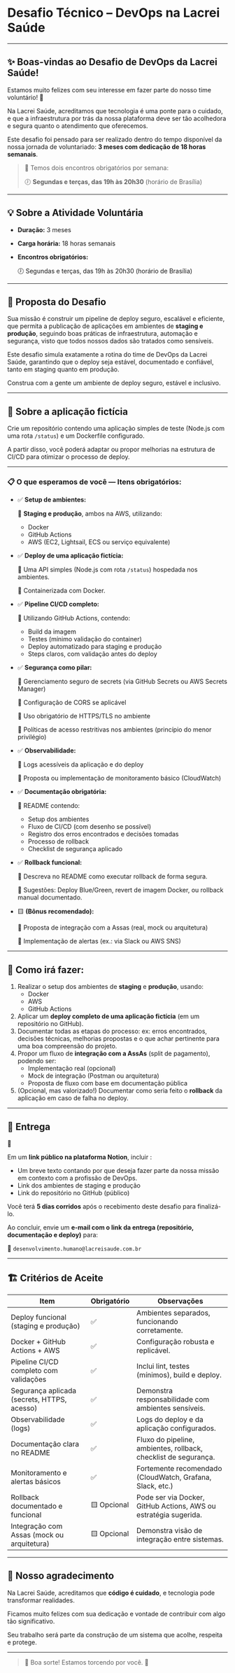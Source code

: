 # Desafio Técnico – DevOps na Lacrei Saúde

---

## ✨ Boas-vindas ao Desafio de DevOps da Lacrei Saúde!

Estamos muito felizes com seu interesse em fazer parte do nosso time voluntário! 💙

Na Lacrei Saúde, acreditamos que tecnologia é uma ponte para o cuidado, e que a infraestrutura por trás da nossa plataforma deve ser tão acolhedora e segura quanto o atendimento que oferecemos.

Este desafio foi pensado para ser realizado dentro do tempo disponível da nossa jornada de voluntariado: **3 meses com dedicação de 18 horas semanais**.

> 📅 Temos dois encontros obrigatórios por semana:
> 
> 
> 🕖 **Segundas e terças, das 19h às 20h30** (horário de Brasília)
> 

---

## 💡 Sobre a Atividade Voluntária

- **Duração:** 3 meses
- **Carga horária:** 18 horas semanais
- **Encontros obrigatórios:**
    
    🕖 Segundas e terças, das 19h às 20h30 (horário de Brasília)
    

---

## 🎯 Proposta do Desafio

Sua missão é construir um pipeline de deploy seguro, escalável e eficiente, que permita a publicação de aplicações em ambientes de **staging e produção**, seguindo boas práticas de infraestrutura, automação e segurança, visto que todos nossos dados são tratados como sensíveis.

Este desafio simula exatamente a rotina do time de DevOps da Lacrei Saúde, garantindo que o deploy seja estável, documentado e confiável, tanto em staging quanto em produção.

Construa com a gente um ambiente de deploy seguro, estável e inclusivo.

---

## 📝 Sobre a aplicação fictícia

Crie um repositório contendo uma aplicação simples de teste (Node.js com uma rota `/status`) e um Dockerfile configurado. 

A partir disso, você poderá adaptar ou propor melhorias na estrutura de CI/CD para otimizar o processo de deploy.

---

### 📋 **O que esperamos de você — Itens obrigatórios:**

- ✅ **Setup de ambientes:**
    
    🔸 **Staging e produção**, ambos na AWS, utilizando:
    
    - Docker
    - GitHub Actions
    - AWS (EC2, Lightsail, ECS ou serviço equivalente)
- ✅ **Deploy de uma aplicação fictícia:**
    
    🔸 Uma API simples (Node.js com rota `/status`) hospedada nos ambientes.
    
    🔸 Containerizada com Docker.
    
- ✅ **Pipeline CI/CD completo:**
    
    🔸 Utilizando GitHub Actions, contendo:
    
    - Build da imagem
    - Testes (mínimo validação do container)
    - Deploy automatizado para staging e produção
    - Steps claros, com validação antes do deploy
- ✅ **Segurança como pilar:**
    
    🔸 Gerenciamento seguro de secrets (via GitHub Secrets ou AWS Secrets Manager)
    
    🔸 Configuração de CORS se aplicável
    
    🔸 Uso obrigatório de HTTPS/TLS no ambiente
    
    🔸 Políticas de acesso restritivas nos ambientes (princípio do menor privilégio)
    
- ✅ **Observabilidade:**
    
    🔸 Logs acessíveis da aplicação e do deploy
    
    🔸 Proposta ou implementação de monitoramento básico (CloudWatch)
    
- ✅ **Documentação obrigatória:**
    
    🔸 README contendo:
    
    - Setup dos ambientes
    - Fluxo de CI/CD (com desenho se possível)
    - Registro dos erros encontrados e decisões tomadas
    - Processo de rollback
    - Checklist de segurança aplicado
- ✅ **Rollback funcional:**
    
    🔸 Descreva no README como executar rollback de forma segura.
    
    🔸 Sugestões: Deploy Blue/Green, revert de imagem Docker, ou rollback manual documentado.
    
- 🟨 **(Bônus recomendado):**
    
    🔸 Proposta de integração com a Assas (real, mock ou arquitetura)
    
    🔸 Implementação de alertas (ex.: via Slack ou AWS SNS)
    

---

## 🧩 Como irá fazer:

1. Realizar o setup dos ambientes de **staging** e **produção**, usando:
    - Docker
    - AWS
    - GitHub Actions
2. Aplicar um **deploy completo de uma aplicação fictícia** (em um repositório no GitHub).
3. Documentar todas as etapas do processo: ex: erros encontrados, decisões técnicas, melhorias propostas e o que achar pertinente para uma boa compreensão do projeto.
4. Propor um fluxo de **integração com a AssAs** (split de pagamento), podendo ser:
    - Implementação real (opcional)
    - Mock de integração (Postman ou arquitetura)
    - Proposta de fluxo com base em documentação pública
5. (Opcional, mas valorizado!) Documentar como seria feito o **rollback** da aplicação em caso de falha no deploy.

---

## 📅 Entrega

<aside>
📁

Em um **link público na plataforma Notion**, incluir : 

- Um breve texto contando por que deseja fazer parte da nossa missão em contexto com a profissão de DevOps.
- Link dos ambientes de staging e produção
- Link do repositório no GitHub (público)
</aside>

Você terá **5 dias corridos** após o recebimento deste desafio para finalizá-lo.

Ao concluir, envie um **e-mail com o link da entrega (repositório, documentação e deploy)** para:

📧 `desenvolvimento.humano@lacreisaude.com.br`

---

## 🏗️ **Critérios de Aceite**

| Item | Obrigatório | Observações |
| --- | --- | --- |
| Deploy funcional (staging e produção) | ✅ | Ambientes separados, funcionando corretamente. |
| Docker + GitHub Actions + AWS | ✅ | Configuração robusta e replicável. |
| Pipeline CI/CD completo com validações | ✅ | Inclui lint, testes (mínimos), build e deploy. |
| Segurança aplicada (secrets, HTTPS, acesso) | ✅ | Demonstra responsabilidade com ambientes sensíveis. |
| Observabilidade (logs) | ✅ | Logs do deploy e da aplicação configurados. |
| Documentação clara no README | ✅ | Fluxo do pipeline, ambientes, rollback, checklist de segurança. |
| Monitoramento e alertas básicos | ✅ | Fortemente recomendado (CloudWatch, Grafana, Slack, etc.) |
| Rollback documentado e funcional | 🟨 Opcional | Pode ser via Docker, GitHub Actions, AWS ou estratégia sugerida. |
| Integração com Assas (mock ou arquitetura) | 🟨 Opcional | Demonstra visão de integração entre sistemas. |

---

## 💙 Nosso agradecimento

Na Lacrei Saúde, acreditamos que **código é cuidado**, e tecnologia pode transformar realidades.

Ficamos muito felizes com sua dedicação e vontade de contribuir com algo tão significativo. 

Seu trabalho será parte da construção de um sistema que acolhe, respeita e protege.

---

> 🥰 Boa sorte! Estamos torcendo por você. 🌈
>